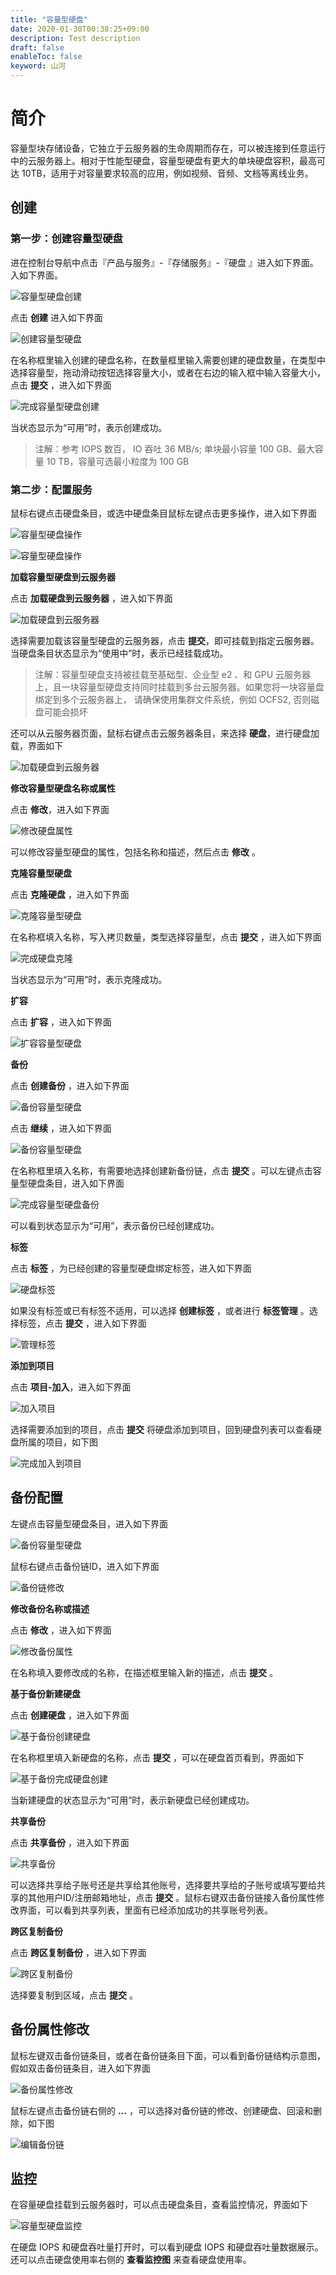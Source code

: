 ```yaml
---
title: "容量型硬盘"
date: 2020-01-30T00:38:25+09:00
description: Test description
draft: false
enableToc: false
keyword: 山河
---
```


# 简介

  容量型块存储设备，它独立于云服务器的生命周期而存在，可以被连接到任意运行中的云服务器上。相对于性能型硬盘，容量型硬盘有更大的单块硬盘容积，最高可达 10TB，适用于对容量要求较高的应用，例如视频、音频、文档等离线业务。


## 创建

### 第一步：创建容量型硬盘

进在控制台导航中点击『产品与服务』-『存储服务』-『硬盘 』进入如下界面。入如下界面。

![容量型硬盘创建](/storage/disk/manual/_images/create_容量型_1.png)

点击 **创建** 进入如下界面

![创建容量型硬盘](/storage/disk/manual/_images/create_容量型_2.png)

在名称框里输入创建的硬盘名称，在数量框里输入需要创建的硬盘数量，在类型中选择容量型，拖动滑动按钮选择容量大小，或者在右边的输入框中输入容量大小，点击 **提交** ，进入如下界面

![完成容量型硬盘创建](/storage/disk/manual/_images/create_容量型_3.png)

当状态显示为“可用”时，表示创建成功。

> 注解：参考 IOPS 数百， IO 吞吐 36 MB/s; 单块最小容量 100 GB、最大容量 10 TB，容量可选最小粒度为 100 GB


### 第二步：配置服务

鼠标右键点击硬盘条目，或选中硬盘条目鼠标左键点击更多操作，进入如下界面

![容量型硬盘操作](/storage/disk/manual/_images/create_容量型_4.png)

![容量型硬盘操作](/storage/disk/manual/_images/create_容量型_5.png)

**加载容量型硬盘到云服务器**

点击 **加载硬盘到云服务器** ，进入如下界面

![加载硬盘到云服务器](/storage/disk/manual/_images/create_容量型_6.png)

选择需要加载该容量型硬盘的云服务器，点击 **提交**，即可挂载到指定云服务器。当硬盘条目状态显示为“使用中”时，表示已经挂载成功。

> 注解：容量型硬盘支持被挂载至基础型、企业型 e2 、和 GPU 云服务器上，且一块容量型硬盘支持同时挂载到多台云服务器。如果您将一块容量盘绑定到多个云服务器上， 请确保使用集群文件系统，例如 OCFS2, 否则磁盘可能会损坏

还可以从云服务器页面，鼠标右键点击云服务器条目，来选择 **硬盘**，进行硬盘加载，界面如下

![加载硬盘到云服务器](/storage/disk/manual/_images/create_容量型_7.png)

**修改容量型硬盘名称或属性**

点击 **修改**，进入如下界面

![修改硬盘属性](/storage/disk/manual/_images/create_容量型_8.png)

可以修改容量型硬盘的属性，包括名称和描述，然后点击 **修改** 。

**克隆容量型硬盘**

点击 **克隆硬盘** ，进入如下界面

![克隆容量型硬盘](/storage/disk/manual/_images/create_容量型_9.png)

在名称框填入名称，写入拷贝数量，类型选择容量型，点击 **提交** ，进入如下界面

![完成硬盘克隆](/storage/disk/manual/_images/create_容量型_10.png)

当状态显示为“可用”时，表示克隆成功。

**扩容**

点击 **扩容** ，进入如下界面

![扩容容量型硬盘](/storage/disk/manual/_images/create_容量型_11.png)

**备份**

点击 **创建备份** ，进入如下界面

![备份容量型硬盘](/storage/disk/manual/_images/create_容量型_12.png)

点击 **继续** ，进入如下界面

![备份容量型硬盘](/storage/disk/manual/_images/create_容量型_13.png)

在名称框里填入名称，有需要地选择创建新备份链，点击 **提交** 。可以左键点击容量型硬盘条目，进入如下界面

![完成容量型硬盘备份](/storage/disk/manual/_images/create_容量型_14.png)

可以看到状态显示为“可用”，表示备份已经创建成功。

**标签**

点击 **标签** ，为已经创建的容量型硬盘绑定标签，进入如下界面

![硬盘标签](/storage/disk/manual/_images/create_容量型_15.png)

如果没有标签或已有标签不适用，可以选择 **创建标签** ，或者进行 **标签管理** 。选择标签，点击 **提交** ，进入如下界面

![管理标签](/storage/disk/manual/_images/create_容量型_16.png)

**添加到项目**

点击 **项目-加入**，进入如下界面

![加入项目](/storage/disk/manual/_images/create_容量型_project.png)

选择需要添加到的项目，点击 **提交** 将硬盘添加到项目，回到硬盘列表可以查看硬盘所属的项目，如下图

![完成加入到项目](/storage/disk/manual/_images/create_容量型_project2.png)


## 备份配置

左键点击容量型硬盘条目，进入如下界面

![备份容量型硬盘](/storage/disk/manual/_images/create_容量型_17.png)

鼠标右键点击备份链ID，进入如下界面

![备份链修改](/storage/disk/manual/_images/create_容量型_18.png)

**修改备份名称或描述**

点击 **修改** ，进入如下界面

![修改备份属性](/storage/disk/manual/_images/create_容量型_19.png)

在名称填入要修改成的名称，在描述框里输入新的描述，点击 **提交** 。

**基于备份新建硬盘**

点击 **创建硬盘** ，进入如下界面

![基于备份创建硬盘](/storage/disk/manual/_images/create_容量型_20.png)

在名称框里填入新硬盘的名称，点击 **提交** ，可以在硬盘首页看到，界面如下

![基于备份完成硬盘创建](/storage/disk/manual/_images/create_容量型_21.png)

当新建硬盘的状态显示为“可用”时，表示新硬盘已经创建成功。

**共享备份**

点击 **共享备份** ，进入如下界面

![共享备份](/storage/disk/manual/_images/create_容量型_22.png)

可以选择共享给子账号还是共享给其他账号，选择要共享给的子账号或填写要给共享的其他用户ID/注册邮箱地址，点击 **提交** 。鼠标右键双击备份链接入备份属性修改界面，可以看到共享列表，里面有已经添加成功的共享账号列表。

**跨区复制备份**

点击 **跨区复制备份** ，进入如下界面

![跨区复制备份](/storage/disk/manual/_images/create_容量型_23.png)

选择要复制到区域，点击 **提交** 。

## 备份属性修改

鼠标左键双击备份链条目，或者在备份链条目下面，可以看到备份链结构示意图，假如双击备份链条目，进入如下界面

![备份属性修改](/storage/disk/manual/_images/create_容量型_24.png)

鼠标左键点击备份链右侧的 **...** ，可以选择对备份链的修改、创建硬盘、回滚和删除，如下图

![编辑备份链](/storage/disk/manual/_images/create_容量型_25.png)

## 监控

在容量硬盘挂载到云服务器时，可以点击硬盘条目，查看监控情况，界面如下

![容量型硬盘监控](/storage/disk/manual/_images/create_容量型_26.png)

在硬盘 IOPS 和硬盘吞吐量打开时，可以看到硬盘 IOPS 和硬盘吞吐量数据展示。还可以点击硬盘使用率右侧的 **查看监控图** 来查看硬盘使用率。
